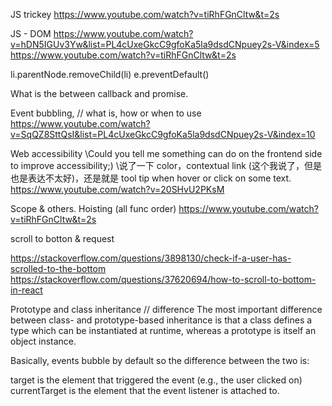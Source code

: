 JS trickey
https://www.youtube.com/watch?v=tiRhFGnCltw&t=2s

JS - DOM
https://www.youtube.com/watch?v=hDN5IGUv3Yw&list=PL4cUxeGkcC9gfoKa5la9dsdCNpuey2s-V&index=5
https://www.youtube.com/watch?v=tiRhFGnCltw&t=2s

li.parentNode.removeChild(li)
e.preventDefault()

What is the between callback and promise.

Event bubbling, // what is, how or when to use
https://www.youtube.com/watch?v=SqQZ8SttQsI&list=PL4cUxeGkcC9gfoKa5la9dsdCNpuey2s-V&index=10

Web accessibility
\Could you tell me something can do on the frontend side to improve accessibility;)
\说了一下 color，contextual link (这个我说了，但是也是表达不太好)，还是就是 tool tip when hover or click on some text.
https://www.youtube.com/watch?v=20SHvU2PKsM

Scope & others. Hoisting (all func order)
https://www.youtube.com/watch?v=tiRhFGnCltw&t=2s

scroll to botton & request

https://stackoverflow.com/questions/3898130/check-if-a-user-has-scrolled-to-the-bottom
https://stackoverflow.com/questions/37620694/how-to-scroll-to-bottom-in-react

Prototype and class inheritance // difference
The most important difference between class- and prototype-based inheritance is that a class defines a type which can be instantiated at runtime, whereas a prototype is itself an object instance.

Basically, events bubble by default so the difference between the two is:

target is the element that triggered the event (e.g., the user clicked on)
currentTarget is the element that the event listener is attached to.
